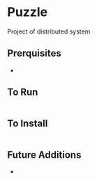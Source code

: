 # Puzzle
Project of distributed system
## Prerquisites
- 
## To Run
```bash 

```
## To Install
```bash

``` 

## Future Additions
- 
